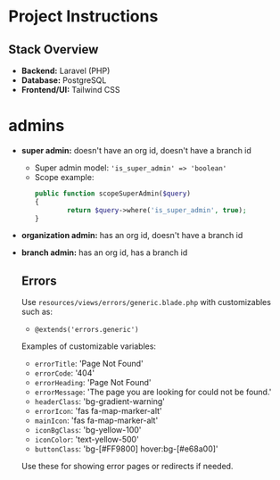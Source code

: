 # Project Instructions
## Stack Overview
- **Backend:** Laravel (PHP)
- **Database:** PostgreSQL
- **Frontend/UI:** Tailwind CSS

# admins
- **super admin:** doesn't have an org id, doesn't have a branch id  
    - Super admin model: `'is_super_admin' => 'boolean'`
    - Scope example:
        ```php
        public function scopeSuperAdmin($query)
        {
                return $query->where('is_super_admin', true);
        }
        ```
- **organization admin:** has an org id, doesn't have a branch id  
- **branch admin:** has an org id, has a branch id

    ## Errors

    Use `resources/views/errors/generic.blade.php` with customizables such as:

    - `@extends('errors.generic')`

    Examples of customizable variables:
    - `errorTitle`: 'Page Not Found'
    - `errorCode`: '404'
    - `errorHeading`: 'Page Not Found'
    - `errorMessage`: 'The page you are looking for could not be found.'
    - `headerClass`: 'bg-gradient-warning'
    - `errorIcon`: 'fas fa-map-marker-alt'
    - `mainIcon`: 'fas fa-map-marker-alt'
    - `iconBgClass`: 'bg-yellow-100'
    - `iconColor`: 'text-yellow-500'
    - `buttonClass`: 'bg-[#FF9800] hover:bg-[#e68a00]'

    Use these for showing error pages or redirects if needed.
